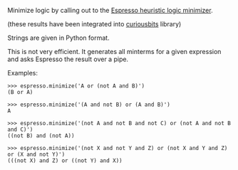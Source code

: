 Minimize logic by calling out to the [Espresso heuristic logic minimizer](https://en.wikipedia.org/wiki/Espresso_heuristic_logic_minimizer).

(these results have been integrated into [curiousbits](https://github.com/lwerdna/curiousbits) library)

Strings are given in Python format.

This is not very efficient. It generates all minterms for a given expression and asks Espresso the result over a pipe.

Examples:

```
>>> espresso.minimize('A or (not A and B)')
(B or A)
```

```
>>> espresso.minimize('(A and not B) or (A and B)')
A
```

```
>>> espresso.minimize('(not A and not B and not C) or (not A and not B and C)')
((not B) and (not A))
```

```
>>> espresso.minimize('(not X and not Y and Z) or (not X and Y and Z) or (X and not Y)')
(((not X) and Z) or ((not Y) and X))
```
